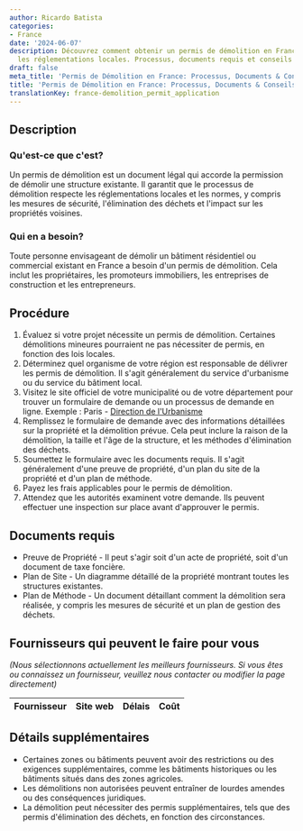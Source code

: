 ```yaml
---
author: Ricardo Batista
categories:
- France
date: '2024-06-07'
description: Découvrez comment obtenir un permis de démolition en France pour respecter
  les réglementations locales. Processus, documents requis et conseils utiles.
draft: false
meta_title: 'Permis de Démolition en France: Processus, Documents & Conseils'
title: 'Permis de Démolition en France: Processus, Documents & Conseils'
translationKey: france-demolition_permit_application
---
```



## Description
### Qu'est-ce que c'est?
Un permis de démolition est un document légal qui accorde la permission de démolir une structure existante. Il garantit que le processus de démolition respecte les réglementations locales et les normes, y compris les mesures de sécurité, l'élimination des déchets et l'impact sur les propriétés voisines.

### Qui en a besoin?
Toute personne envisageant de démolir un bâtiment résidentiel ou commercial existant en France a besoin d'un permis de démolition. Cela inclut les propriétaires, les promoteurs immobiliers, les entreprises de construction et les entrepreneurs.

## Procédure
1. Évaluez si votre projet nécessite un permis de démolition. Certaines démolitions mineures pourraient ne pas nécessiter de permis, en fonction des lois locales.
2. Déterminez quel organisme de votre région est responsable de délivrer les permis de démolition. Il s'agit généralement du service d'urbanisme ou du service du bâtiment local.
3. Visitez le site officiel de votre municipalité ou de votre département pour trouver un formulaire de demande ou un processus de demande en ligne.
   Exemple : Paris - [Direction de l'Urbanisme](https://api-site.paris.fr/images/80149)
4. Remplissez le formulaire de demande avec des informations détaillées sur la propriété et la démolition prévue. Cela peut inclure la raison de la démolition, la taille et l'âge de la structure, et les méthodes d'élimination des déchets.
5. Soumettez le formulaire avec les documents requis. Il s'agit généralement d'une preuve de propriété, d'un plan du site de la propriété et d'un plan de méthode.
6. Payez les frais applicables pour le permis de démolition.
7. Attendez que les autorités examinent votre demande. Ils peuvent effectuer une inspection sur place avant d'approuver le permis.

## Documents requis
* Preuve de Propriété - Il peut s'agir soit d'un acte de propriété, soit d'un document de taxe foncière.
* Plan de Site - Un diagramme détaillé de la propriété montrant toutes les structures existantes.
* Plan de Méthode - Un document détaillant comment la démolition sera réalisée, y compris les mesures de sécurité et un plan de gestion des déchets.

## Fournisseurs qui peuvent le faire pour vous

_(Nous sélectionnons actuellement les meilleurs fournisseurs. Si vous êtes ou connaissez un fournisseur, veuillez nous contacter ou modifier la page directement)_

| Fournisseur     |     Site web    |     Délais       |       Coût       |
| --------------- | --------------- |  :-------------: | :-------------: |

## Détails supplémentaires
* Certaines zones ou bâtiments peuvent avoir des restrictions ou des exigences supplémentaires, comme les bâtiments historiques ou les bâtiments situés dans des zones agricoles.
* Les démolitions non autorisées peuvent entraîner de lourdes amendes ou des conséquences juridiques.
* La démolition peut nécessiter des permis supplémentaires, tels que des permis d'élimination des déchets, en fonction des circonstances.